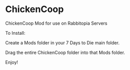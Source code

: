 # ChickenCoop
ChickenCoop Mod for use on Rabbitopia Servers

To Install:

Create a Mods folder in your 7 Days to Die main folder.

Drag the entire ChickenCoop folder into that Mods folder.

Enjoy!
